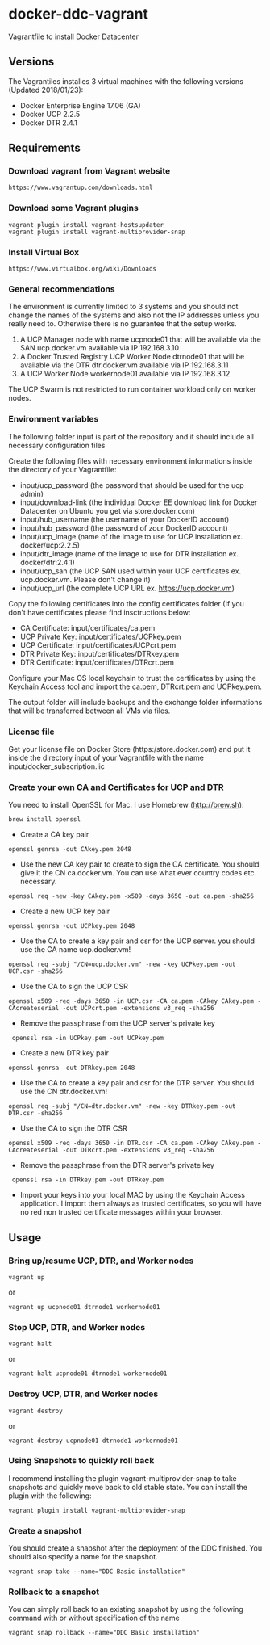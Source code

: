 # docker-ddc-vagrant
Vagrantfile to install Docker Datacenter

## Versions

The Vagrantiles installes 3 virtual machines with the following versions (Updated 2018/01/23):

 * Docker Enterprise Engine 17.06 (GA)
 * Docker UCP 2.2.5
 * Docker DTR 2.4.1

## Requirements

### Download vagrant from Vagrant website

```
https://www.vagrantup.com/downloads.html
```

### Download some Vagrant plugins

```
vagrant plugin install vagrant-hostsupdater
vagrant plugin install vagrant-multiprovider-snap
```

### Install Virtual Box

```
https://www.virtualbox.org/wiki/Downloads
```

### General recommendations

The environment is currently limited to 3 systems and you should not change the names of the systems and also not the IP addresses unless you really need to. Otherwise there is no guarantee that the setup works.

1. A UCP Manager node with name ucpnode01 that will be available via the SAN ucp.docker.vm available via IP 192.168.3.10
2. A Docker Trusted Registry UCP Worker Node dtrnode01 that will be available via the DTR dtr.docker.vm available via IP 192.168.3.11
3. A UCP Worker Node workernode01 available via IP 192.168.3.12

The UCP Swarm is not restricted to run container workload only on worker nodes.

### Environment variables

The following folder input is part of the repository and it should include all necessary configuration files

Create the following files with necessary environment informations inside the directory of your Vagrantfile:

* input/ucp_password (the password that should be used for the ucp admin)
* input/download-link (the individual Docker EE download link for Docker Datacenter on Ubuntu you get via store.docker.com)
* input/hub_username (the username of your DockerID account)
* input/hub_password (the password of zour DockerID account)
* input/ucp_image (name of the image to use for UCP installation ex. docker/ucp:2.2.5)
* input/dtr_image (name of the image to use for DTR installation ex. docker/dtr:2.4.1)
* input/ucp_san (the UCP SAN used within your UCP certificates ex. ucp.docker.vm. Please don't change it)
* input/ucp_url (the complete UCP URL ex. https://ucp.docker.vm)

Copy the following certificates into the config certificates folder (If you don't have certificates please find insctructions below:

* CA Certificate: input/certificates/ca.pem
* UCP Private Key: input/certificates/UCPkey.pem
* UCP Certificate: input/certificates/UCPcrt.pem
* DTR Private Key: input/certificates/DTRkey.pem
* DTR Certificate: input/certificates/DTRcrt.pem

Configure your Mac OS local keychain to trust the certificates by using the Keychain Access tool and import the ca.pem, DTRcrt.pem and UCPkey.pem.

The output folder will include backups and the exchange folder informations that will be transferred between all VMs via files.

### License file

Get your license file on Docker Store (https:/store.docker.com) and put it inside the directory input of your Vagrantfile with the name input/docker_subscription.lic

### Create your own CA and Certificates for UCP and DTR

You need to install OpenSSL for Mac. I use Homebrew (http://brew.sh):

```
brew install openssl
```

* Create a CA key pair

```
openssl genrsa -out CAkey.pem 2048
```

* Use the new CA key pair to create to sign the CA certificate. You should give it the CN ca.docker.vm. You can use what ever country codes etc. necessary.

```
openssl req -new -key CAkey.pem -x509 -days 3650 -out ca.pem -sha256
```

* Create a new UCP key pair

```
openssl genrsa -out UCPkey.pem 2048
```

* Use the CA to create a key pair and csr for the UCP server. you should use the CA name ucp.docker.vm!

```
openssl req -subj "/CN=ucp.docker.vm" -new -key UCPkey.pem -out UCP.csr -sha256
```

* Use the CA to sign the UCP CSR

```
openssl x509 -req -days 3650 -in UCP.csr -CA ca.pem -CAkey CAkey.pem -CAcreateserial -out UCPcrt.pem -extensions v3_req -sha256
```

* Remove the passphrase from the UCP server's private key

```
 openssl rsa -in UCPkey.pem -out UCPkey.pem
```

* Create a new DTR key pair

```
openssl genrsa -out DTRkey.pem 2048
```

* Use the CA to create a key pair and csr for the DTR server. You should use the CN dtr.docker.vm!

```
openssl req -subj "/CN=dtr.docker.vm" -new -key DTRkey.pem -out DTR.csr -sha256
```

* Use the CA to sign the DTR CSR

```
openssl x509 -req -days 3650 -in DTR.csr -CA ca.pem -CAkey CAkey.pem -CAcreateserial -out DTRcrt.pem -extensions v3_req -sha256
```

* Remove the passphrase from the DTR server's private key

```
 openssl rsa -in DTRkey.pem -out DTRkey.pem
```

* Import your keys into your local MAC by using the Keychain Access application. I import them always as trusted certificates, so you will have no red non trusted certificate messages within your browser.

## Usage

### Bring up/resume UCP, DTR, and Worker nodes

```
vagrant up
```
or

```
vagrant up ucpnode01 dtrnode1 workernode01
```

### Stop UCP, DTR, and Worker nodes

```
vagrant halt
```
or

```
vagrant halt ucpnode01 dtrnode1 workernode01
```
### Destroy UCP, DTR, and Worker nodes

```
vagrant destroy
```
or

```
vagrant destroy ucpnode01 dtrnode1 workernode01
```
### Using Snapshots to quickly roll back

I recommend installing the plugin vagrant-multiprovider-snap to take snapshots and quickly move back to old stable state. You can install the plugin with the following:

```
vagrant plugin install vagrant-multiprovider-snap
```

### Create a snapshot

You should create a snapshot after the deployment of the DDC finished. You should also specify a name for the snapshot.

```
vagrant snap take --name="DDC Basic installation"
```

### Rollback to a snapshot

You can simply roll back to an existing snapshot by using the following command with or without specification of the name

```
vagrant snap rollback --name="DDC Basic installation"
```
